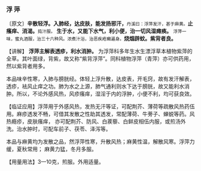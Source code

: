 ### 浮 萍

〔原文〕**辛散轻浮。入肺经，达皮肤，能发扬邪汗，**<small>丹溪曰：浮萍发汗，甚于麻黄。</small>**止瘙痒、消渴。**<small>捣汁服。</small>
**生于水，又能下水气，利小便，治一切风湿瘫痪。**
<small>浮萍一味，蜜丸酒服，治三十六种风。浓煮汁浴，治恶疾疮癩遍身。</small>**烧烟辟蚊。紫背者良。**

【讲解】 **浮萍主解表透疹，利水消肿。** 为浮萍科多年生水生漂浮草本植物紫萍的全草。其叶面绿，背紫，故又称“紫背浮萍”。同科植物浮萍（青萍）亦可供药用，然以紫背者用多。

本品味辛性寒，入肺与膀胱经。体轻上浮升散，达皮表，开毛窍，故有发汗解表，透疹，袪风止痒之功。肺为水之上源，肺气通利则水下达于膀胱，故又能利水消肿。所以，不论外感风热，风疹瘙痒，湿淫于内的浮肿，小便不利，均可获良效。

【临证应用】浮萍用于外感风热，发热无汗等证，可配荆芥、薄荷等疏散风热药伍用。麻疹透发不畅，可借其发散之性助其透发，常配薄荷、牛蒡子、蝉蜕等药。风热瘾疹，皮肤瘙痒，
亦可配荆芥、防风、白蒺藜、白鲜皮相伍内服，或煎汤外洗。治水肿时，可配车前子、茯苓、泽泻等。

本品与麻黄均为发散之品，然浮萍性寒，升散风热；麻黄性温，解散风寒。浮萍力缓，夏秋常用； 麻黄力猛，冬月多服。

【用量用法】3—10克，煎服。外用适量。
